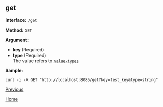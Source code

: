 get
----------

**Interface:** `/get`

**Method:** `GET`

**Argument:** 

*  **key**  (Required)   
*  **type**  (Required)   
The value refers to [`value-types`](types.md)  

**Sample:**

    curl -i -X GET "http://localhost:8085/get?key=test_key&type=string"

[Previous](../hustdict.md)

[Home](../../index.md)